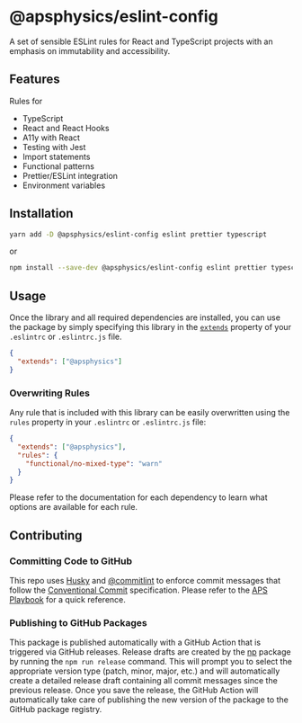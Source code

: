 # @apsphysics/eslint-config

A set of sensible ESLint rules for React and TypeScript projects with an emphasis on immutability and accessibility.

## Features

Rules for

- TypeScript
- React and React Hooks
- A11y with React
- Testing with Jest
- Import statements
- Functional patterns
- Prettier/ESLint integration
- Environment variables

## Installation

```sh
yarn add -D @apsphysics/eslint-config eslint prettier typescript
```

or

```sh
npm install --save-dev @apsphysics/eslint-config eslint prettier typescript
```

## Usage

Once the library and all required dependencies are installed, you can use the package by simply specifying this library in the [`extends`](http://eslint.org/docs/user-guide/configuring#extending-configuration-files) property of your `.eslintrc` or `.eslintrc.js` file.

```json
{
  "extends": ["@apsphysics"]
}
```

### Overwriting Rules

Any rule that is included with this library can be easily overwritten using the `rules` property in your `.eslintrc` or `.eslintrc.js` file:

```json
{
  "extends": ["@apsphysics"],
  "rules": {
    "functional/no-mixed-type": "warn"
  }
}
```

Please refer to the documentation for each dependency to learn what options are available for each rule.

## Contributing

### Committing Code to GitHub

This repo uses [Husky](https://typicode.github.io/husky/#/) and [@commitlint](https://commitlint.js.org/#/) to enforce commit messages that follow the [Conventional Commit](https://www.conventionalcommits.org) specification. Please refer to the [APS Playbook](https://apsphysics.atlassian.net/wiki/spaces/SWENG/pages/993786/Playbook#Conventional-Commits) for a quick reference.

### Publishing to GitHub Packages

This package is published automatically with a GitHub Action that is triggered via GitHub releases. Release drafts are created by the [np](https://www.npmjs.com/package/np) package by running the `npm run release` command. This will prompt you to select the appropriate version type (patch, minor, major, etc.) and will automatically create a detailed release draft containing all commit messages since the previous release. Once you save the release, the GitHub Action will automatically take care of publishing the new version of the package to the GitHub package registry.
